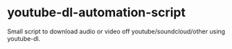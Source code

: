# youtube-dl-automation-script
Small script to download audio or video off youtube/soundcloud/other using youtube-dl.
